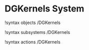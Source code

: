 <!-- MOOSE Documentation Stub: Remove this when content is added. -->

# DGKernels System
!syntax objects /DGKernels

!syntax subsystems /DGKernels

!syntax actions /DGKernels
